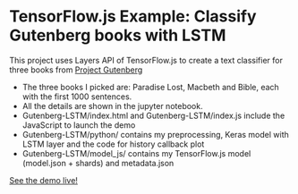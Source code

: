 # TensorFlow.js Example: Classify Gutenberg books with LSTM

This project uses Layers API of TensorFlow.js to create a text classifier for three books from [Project Gutenberg](https://www.gutenberg.org/)

* The three books I picked are: Paradise Lost, Macbeth and Bible, each with the first 1000 sentences. 
* All the details are shown in the jupyter notebook.
* Gutenberg-LSTM/index.html and Gutenberg-LSTM/index.js include the JavaScript to launch the demo
* Gutenberg-LSTM/python/ contains my preprocessing, Keras model with LSTM layer and the code for history callback plot
* Gutenberg-LSTM/model_js/ contains my TensorFlow.js model (model.json + shards) and metadata.json

[See the demo live!](https://jielulovesdessert.github.io/Gutenberg-LSTM/)
